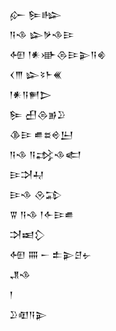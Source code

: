 <div class='block'>
<div class='line'>𒅎 𒌉𒈗</div>
<div class='line'>𒀀𒈾 𒇽𒃻𒈾𒄿</div>
<div class='line'>𒅇 𒁹𒀭𒀝𒁲𒄿𒉌𒀀𒄯</div>
<div class='line'>𒌋𒐈 𒇽𒂟𒈨𒌍</div>
<div class='line'>𒁹𒀭𒀀𒂍𒆕</div>
<div class='line'>𒌉 𒌷𒁲𒂊𒊒</div>
<div class='line'>𒆠𒄿 𒌑𒊺𒄴𒌨</div>
<div class='line'>𒀀𒈾 𒀀𒃶𒈾𒅗</div>
<div class='line'>𒄿𒋫𒄷</div>
<div class='line'>𒄿𒈾 𒊮𒁉</div>
<div class='line'>𒐊 𒀀𒈾 𒁹𒅆𒄿𒌑</div>
<div class='line'>𒋫𒀜𒁷</div>
<div class='line'>𒅇 𒐍 𒀸 𒉺𒉌𒆪𒉡</div>
<div class='line'>𒂗𒈾</div>
<div class='line'>𒁹</div>
<div class='line'>𒊒𒊏𒀀𒉌</div>
</div>